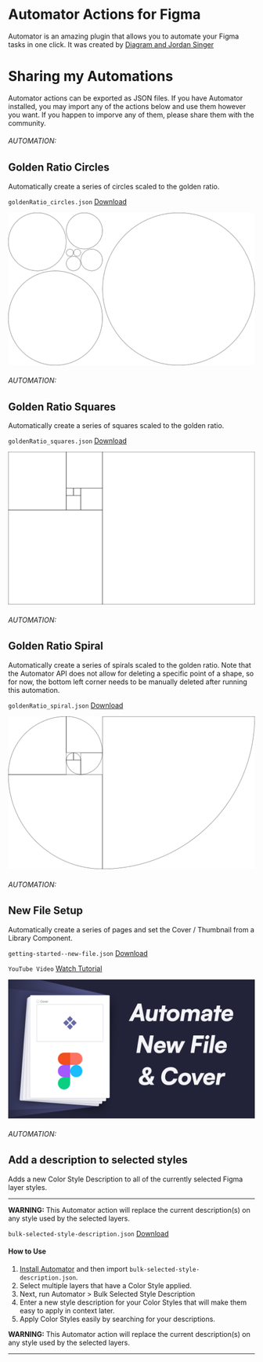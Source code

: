 # Automator Actions for Figma
Automator is an amazing plugin that allows you to automate your Figma tasks in one click. It was created by [Diagram and Jordan Singer](https://automator.design)

# Sharing my Automations
Automator actions can be exported as JSON files. If you have Automator installed, you may import any of the actions below and use them however you want. If you happen to imporve any of them, please share them with the community.

###### AUTOMATION:
## Golden Ratio Circles
Automatically create a series of circles scaled to the golden ratio.

`goldenRatio_circles.json` [Download](https://github.com/chsWeb/Automator-for-Figma/blob/main/JSON/goldenRatio_circles.json) 

![golden circles example](https://raw.githubusercontent.com/chsWeb/Automator-for-Figma/main/images/circles.png)

###### AUTOMATION:
## Golden Ratio Squares
Automatically create a series of squares scaled to the golden ratio.

`goldenRatio_squares.json` [Download](https://github.com/chsWeb/Automator-for-Figma/blob/main/JSON/goldenRatio_squares.json) 

![golden square example](https://raw.githubusercontent.com/chsWeb/Automator-for-Figma/main/images/squares.png)

###### AUTOMATION:
## Golden Ratio Spiral
Automatically create a series of spirals scaled to the golden ratio. Note that the Automator API does not allow for deleting a specific point of a shape, so for now, the bottom left corner needs to be manually deleted after running this automation.

`goldenRatio_spiral.json` [Download](https://github.com/chsWeb/Automator-for-Figma/blob/main/JSON/goldenRatio_spiral.json) 

![golden spiral example](https://raw.githubusercontent.com/chsWeb/Automator-for-Figma/main/images/spiral.png)

###### AUTOMATION:
## New File Setup
Automatically create a series of pages and set the Cover / Thumbnail from a Library Component.

`getting-started--new-file.json` [Download](https://github.com/chsWeb/Automator-for-Figma/blob/main/JSON/getting-started--new-file.json)

`YouTube Video` [Watch Tutorial](https://www.youtube.com/watch?v=QEfYS_I_yHE) 

![golden square example](https://raw.githubusercontent.com/chsWeb/Automator-for-Figma/main/images/automate-new-file.png)


###### AUTOMATION:
## Add a description to selected styles
Adds a new Color Style Description to all of the currently selected Figma layer styles. 

---  

**WARNING:** This Automator action will replace the current description(s) on any style used by the selected layers.  


`bulk-selected-style-description.json` [Download](https://github.com/chsWeb/Automator-for-Figma/blob/main/JSON/bulk-selected-style-description.json) 

#### How to Use
1. [Install Automator](https://automator.design ) and then import `bulk-selected-style-description.json`.
2. Select multiple layers that have a Color Style applied.
3. Next, run Automator > Bulk Selected Style Description
4. Enter a new style description for your Color Styles that will make them easy to apply in context later.
5. Apply Color Styles easily by searching for your descriptions.

**WARNING:** This Automator action will replace the current description(s) on any style used by the selected layers.  

---  
